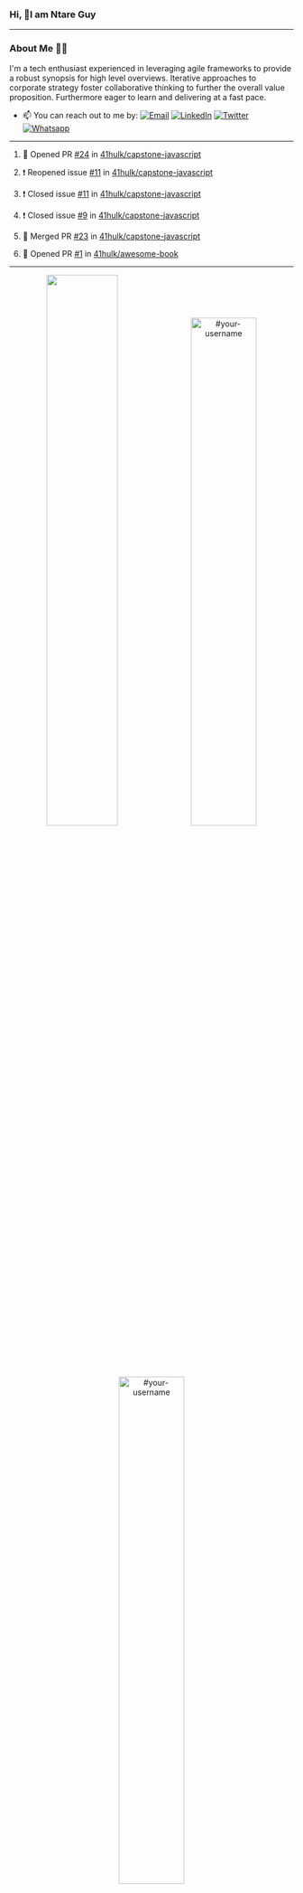 ### Hi, 👋I am Ntare Guy

---

### About Me 👨‍💻

I'm a tech enthusiast experienced in leveraging agile frameworks to provide a robust synopsis for high level overviews. Iterative approaches to corporate strategy foster collaborative thinking to further the overall value proposition. Furthermore eager to learn and delivering at a fast pace.

- 📫 You can reach out to me by:
  [![Email](https://img.shields.io/badge/--gmail?label=Gmail&logo=Gmail&style=social)](mailto:gntare2@gmail.com)
  [![LinkedIn](https://img.shields.io/badge/--linkedin?label=LinkedIn&logo=LinkedIn&style=social)](https://www.linkedin.com/in/ntare-guy)
  [![Twitter](https://img.shields.io/badge/--twitter?label=Twitter&logo=Twitter&style=social)](https://twitter.com/ntare_guy)
  [![Whatsapp](https://img.shields.io/badge/--whatsapp?label=Whatsapp&logo=whatsapp&style=social)](https://api.whatsapp.com/send?phone=+250780770022&text=Hello%20Guy!%20%F0%9F%91%8B%F0%9F%8F%BB)

---

<!--START_SECTION:activity-->
1. 💪 Opened PR [#24](https://github.com/41hulk/capstone-javascript/pull/24) in [41hulk/capstone-javascript](https://github.com/41hulk/capstone-javascript)

2. ❗️ Reopened issue [#11](https://github.com/41hulk/capstone-javascript/issues/11) in [41hulk/capstone-javascript](https://github.com/41hulk/capstone-javascript)
3. ❗️ Closed issue [#11](https://github.com/41hulk/capstone-javascript/issues/11) in [41hulk/capstone-javascript](https://github.com/41hulk/capstone-javascript)
4. ❗️ Closed issue [#9](https://github.com/41hulk/capstone-javascript/issues/9) in [41hulk/capstone-javascript](https://github.com/41hulk/capstone-javascript)
5. 🎉 Merged PR [#23](https://github.com/41hulk/capstone-javascript/pull/23) in [41hulk/capstone-javascript](https://github.com/41hulk/capstone-javascript)
5. 💪 Opened PR [#1](https://github.com/41hulk/awesome-book/pull/1) in [41hulk/awesome-book](https://github.com/41hulk/awesome-book)
<!--END_SECTION:activity-->

---

<p align="center">
<img width="50%" src="https://github-readme-stats.vercel.app/api?username=41hulk&theme=highcontrast&hide_border=true alt="#your-username" />
<img width="48%" src="https://github-readme-stats.vercel.app/api/top-langs?username=41hulk&show_icons=true&theme=dark&locale=en&layout=compact&hide_border=true" alt="#your-username" />
<img width="48%" src="https://github-readme-streak-stats.herokuapp.com/?user=41hulk&theme=highcontrast&hide_border=true" alt="#your-username" />
</p>

